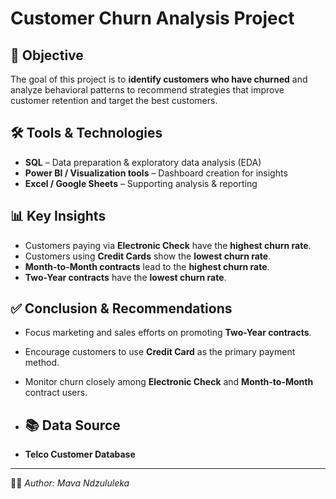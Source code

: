 # Customer Churn Analysis Project  

## 📌 Objective  
The goal of this project is to **identify customers who have churned** and analyze behavioral patterns to recommend strategies that improve customer retention and target the best customers.  

## 🛠 Tools & Technologies  
- **SQL** – Data preparation & exploratory data analysis (EDA)  
- **Power BI / Visualization tools** – Dashboard creation for insights  
- **Excel / Google Sheets** – Supporting analysis & reporting  

## 📊 Key Insights  
- Customers paying via **Electronic Check** have the **highest churn rate**.  
- Customers using **Credit Cards** show the **lowest churn rate**.  
- **Month-to-Month contracts** lead to the **highest churn rate**.  
- **Two-Year contracts** have the **lowest churn rate**.  

## ✅ Conclusion & Recommendations  
- Focus marketing and sales efforts on promoting **Two-Year contracts**.  
- Encourage customers to use **Credit Card** as the primary payment method.  
- Monitor churn closely among **Electronic Check** and **Month-to-Month** contract users.

- ## 📚 Data Source  
- **Telco Customer Database**  

---

👨‍💻 *Author: Mava Ndzululeka*
